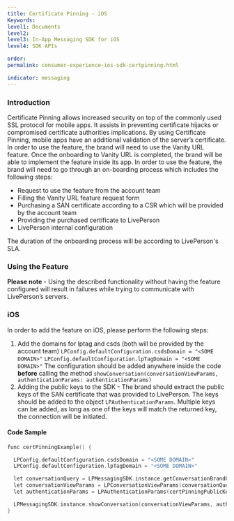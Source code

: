```yaml
---
title: Certificate Pinning - iOS
Keywords:
level1: Documents
level2:
level3: In-App Messaging SDK for iOS
level4: SDK APIs

order:
permalink: consumer-experience-ios-sdk-certpinning.html

indicator: messaging
---
```


### Introduction

Certificate Pinning allows increased security on top of the commonly used SSL protocol for mobile apps. It assists in preventing certificate hijacks or compromised certificate authorities implications. By using Certificate Pinning, mobile apps have an additional validation of the server’s certificate.
In order to use the feature, the brand will need to use the Vanity URL feature. Once the onboarding to Vanity URL is completed, the brand will be able to implement the feature inside its app.
In order to use the feature, the brand will need to go through an on-boarding process which includes the following steps:
  * Request to use the feature from the account team
  * Filling the Vanity URL feature request form
  * Purchasing a SAN certificate according to a CSR which will be provided by the account team
  * Providing the purchased certificate to LivePerson
  * LivePerson internal configuration

The duration of the onboarding process will be according to LivePerson's SLA.

### Using the Feature

   **Please note** - Using the described functionality without having the feature configured will result in failures while trying to communicate with LivePerson’s servers.

### iOS
In order to add the feature on iOS, please perform the following steps:
1. Add the domains for lptag and csds (both will be provided by the account team)
   `LPConfig.defaultConfiguration.csdsDomain = "<SOME DOMAIN>"`
   `LPConfig.defaultConfiguration.lpTagDomain = "<SOME DOMAIN>"`
   The configuration should be added anywhere inside the code **before** calling the method `showConversation(conversationViewParams, authenticationParams: authenticationParams)`
2. Adding the public keys to the SDK - The brand should extract the public keys of the SAN certificate that was provided to LivePerson. The keys should be added to the object `LPAuthenticationParams`.
Multiple keys can be added, as long as one of the keys will match the returned key, the connection will be initiated.

#### Code Sample
```c
func certPinningExample() {

  LPConfig.defaultConfiguration.csdsDomain = "<SOME DOMAIN>"
  LPConfig.defaultConfiguration.lpTagDomain = "<SOME DOMAIN>"

  let conversationQuery = LPMessagingSDK.instance.getConversationBrandQuery("accountNumber")
  let conversationViewParams = LPConversationViewParams(conversationQuery: conversationQuery, containerViewController: self, isViewOnly: false)
  let authenticationParams = LPAuthenticationParams(certPinningPublicKeys: ["key1", "key2", "key3"])

  LPMessagingSDK.instance.showConversation(conversationViewParams, authenticationParams: authenticationParams)
}
```
